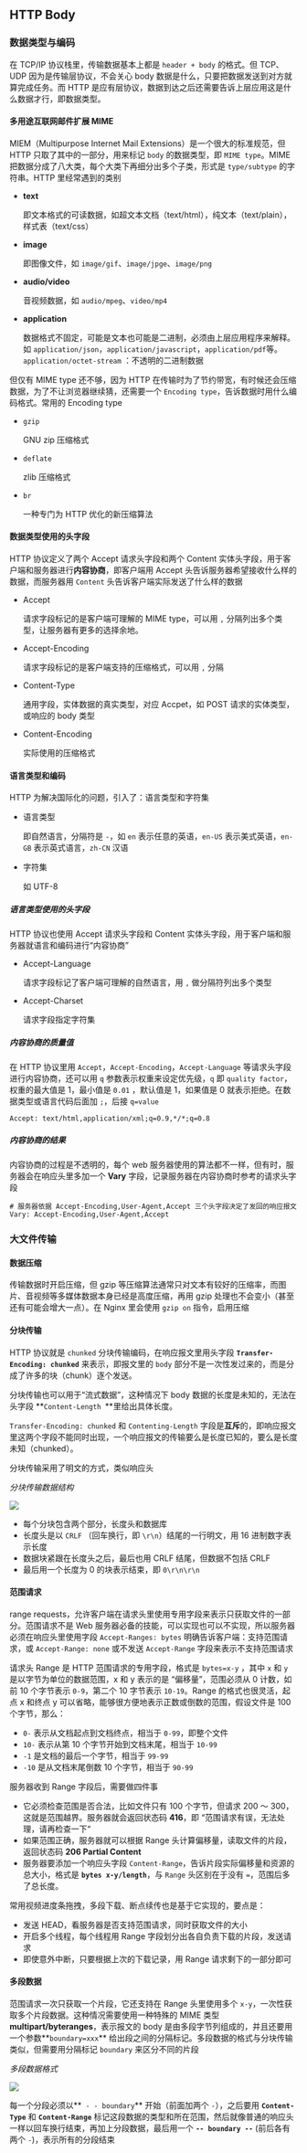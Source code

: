 ## HTTP Body

### 数据类型与编码

在 TCP/IP 协议栈里，传输数据基本上都是 `header + body` 的格式。但 TCP、UDP 因为是传输层协议，不会关心 body 数据是什么，只要把数据发送到对方就算完成任务。而 HTTP 是应有层协议，数据到达之后还需要告诉上层应用这是什么数据才行，即数据类型。

#### 多用途互联网邮件扩展 MIME

MIEM（Multipurpose Internet Mail Extensions）是一个很大的标准规范，但 HTTP 只取了其中的一部分，用来标记 `body` 的数据类型，即 `MIME type`。MIME 把数据分成了八大类，每个大类下再细分出多个子类，形式是 `type/subtype` 的字符串。HTTP 里经常遇到的类别

* **text**

  即文本格式的可读数据，如超文本文档（text/html），纯文本（text/plain），样式表（text/css）

* **image**

  即图像文件，如 `image/gif`、`image/jpge`、`image/png`

* **audio/video**

  音视频数据，如 `audio/mpeg`、`video/mp4`

* **application**

  数据格式不固定，可能是文本也可能是二进制，必须由上层应用程序来解释。如 `application/json`，`application/javascript`，`application/pdf`等。`application/octet-stream` ：不透明的二进制数据

但仅有 MIME type 还不够，因为 HTTP 在传输时为了节约带宽，有时候还会压缩数据，为了不让浏览器继续猜，还需要一个 `Encoding type`，告诉数据时用什么编码格式。常用的 Encoding type

* `gzip`

  GNU zip 压缩格式

* `deflate`

  zlib 压缩格式

* `br`

  一种专门为 HTTP 优化的新压缩算法

#### 数据类型使用的头字段

HTTP 协议定义了两个 Accept 请求头字段和两个 Content 实体头字段，用于客户端和服务器进行**内容协商**，即客户端用 Accept 头告诉服务器希望接收什么样的数据，而服务器用 `Content` 头告诉客户端实际发送了什么样的数据

* Accept

  请求字段标记的是客户端可理解的 MIME type，可以用 `,` 分隔列出多个类型，让服务器有更多的选择余地。

* Accept-Encoding

  请求字段标记的是客户端支持的压缩格式，可以用 `,` 分隔

* Content-Type

  通用字段，实体数据的真实类型，对应 Accpet，如 POST 请求的实体类型，或响应的 body 类型

* Content-Encoding

  实际使用的压缩格式

#### 语言类型和编码

HTTP 为解决国际化的问题，引入了：语言类型和字符集

* 语言类型

  即自然语言，分隔符是 `-`，如 `en` 表示任意的英语，`en-US` 表示美式英语，`en-GB` 表示英式语言，`zh-CN` 汉语

* 字符集

  如 UTF-8

##### 语言类型使用的头字段

HTTP 协议也使用 Accept 请求头字段和 Content 实体头字段，用于客户端和服务器就语言和编码进行“内容协商”

* Accept-Language

  请求字段标记了客户端可理解的自然语言，用 `,` 做分隔符列出多个类型

* Accept-Charset

  请求字段指定字符集

##### 内容协商的质量值

在 HTTP 协议里用 `Accept`，`Accept-Encoding`，`Accept-Language` 等请求头字段进行内容协商，还可以用 `q` 参数表示权重来设定优先级，`q` 即 `quality factor`，权重的最大值是 1，最小值是 `0.01` ，默认值是 1，如果值是 0 就表示拒绝。在数据类型或语言代码后面加 `;`，后接 `q=value`

```http
Accept: text/html,application/xml;q=0.9,*/*;q=0.8
```

##### 内容协商的结果

内容协商的过程是不透明的，每个 web 服务器使用的算法都不一样，但有时，服务器会在响应头里多加一个 **Vary** 字段，记录服务器在内容协商时参考的请求头字段

```HTTP
# 服务器依据 Accept-Encoding,User-Agent,Accept 三个头字段决定了发回的响应报文
Vary: Accept-Encoding,User-Agent,Accept
```

### 大文件传输

#### 数据压缩

传输数据时开启压缩，但 gzip 等压缩算法通常只对文本有较好的压缩率，而图片、音视频等多媒体数据本身已经是高度压缩，再用 gzip 处理也不会变小（甚至还有可能会增大一点）。在 Nginx 里会使用 `gzip on` 指令，启用压缩

#### 分块传输

HTTP 协议就是 `chunked` 分块传输编码，在响应报文里用头字段 **`Transfer-Encoding: chunked`** 来表示，即报文里的 `body` 部分不是一次性发过来的，而是分成了许多的块（chunk）逐个发送。

分块传输也可以用于“流式数据”，这种情况下 body 数据的长度是未知的，无法在头字段 **`Content-Length `**里给出具体长度。

`Transfer-Encoding: chunked` 和 `Contenting-Length` 字段是**互斥**的，即响应报文里这两个字段不能同时出现，一个响应报文的传输要么是长度已知的，要么是长度未知（chunked）。

分块传输采用了明文的方式，类似响应头

*分块传输数据结构*

![](../Images/分块传输数据结构.png)

* 每个分块包含两个部分，长度头和数据库
* 长度头是以 `CRLF` （回车换行，即 `\r\n`）结尾的一行明文，用 16 进制数字表示长度
* 数据块紧跟在长度头之后，最后也用 CRLF 结尾，但数据不包括 CRLF
* 最后用一个长度为 0 的块表示结束，即 `0\r\n\r\n`

#### 范围请求

range requests，允许客户端在请求头里使用专用字段来表示只获取文件的一部分。范围请求不是 Web 服务器必备的技能，可以实现也可以不实现，所以服务器必须在响应头里使用字段 `Accept-Ranges: bytes` 明确告诉客户端：支持范围请求，或 `Accept-Range: none` 或不发送 `Accept-Range` 字段来表示不支持范围请求

请求头 Range 是 HTTP 范围请求的专用字段，格式是 `bytes=x-y` ，其中 `x` 和 `y` 是以字节为单位的数据范围，x 和 y 表示的是 “偏移量”，范围必须从 0 计数，如前 10 个字节表示 `0-9`，第二个 10 字节表示 `10-19`。Range 的格式也很灵活，起点 x 和终点 y 可以省略，能够很方便地表示正数或倒数的范围，假设文件是 100 个字节，那么：

* `0-` 表示从文档起点到文档终点，相当于 `0-99`，即整个文件
* `10-` 表示从第 10 个字节开始到文档末尾，相当于 `10-99`
* `-1` 是文档的最后一个字节，相当于 `99-99`
* `-10` 是从文档末尾倒数 10 个字节，相当于 `90-99`

服务器收到 Range 字段后，需要做四件事

* 它必须检查范围是否合法，比如文件只有 100 个字节，但请求 200 ～ 300，这就是范围越界。服务器就会返回状态码 **416**，即 “范围请求有误，无法处理，请再检查一下“
* 如果范围正确，服务器就可以根据 Range 头计算偏移量，读取文件的片段，返回状态码 **206 Partial Content**
* 服务器要添加一个响应头字段 `Content-Range`，告诉片段实际偏移量和资源的总大小，格式是 **`bytes x-y/length`**，与 `Range` 头区别在于没有 `=`，范围后多了总长度。

常用视频进度条拖拽，多段下载、断点续传也是基于它实现的，要点是：

* 发送 HEAD，看服务器是否支持范围请求，同时获取文件的大小
* 开启多个线程，每个线程用 Range 字段划分出各自负责下载的片段，发送请求
* 即使意外中断，只要根据上次的下载记录，用 Range 请求剩下的一部分即可

#### 多段数据

范围请求一次只获取一个片段，它还支持在 Range 头里使用多个 `x-y`，一次性获取多个片段数据。这种情况需要使用一种特殊的 MIME 类型 **multipart/byteranges**，表示报文的 body 是由多段字节列组成的，并且还要用一个参数**`boundary=xxx`** 给出段之间的分隔标记。多段数据的格式与分块传输类似，但需要用分隔标记 `boundary` 来区分不同的片段

*多段数据格式*

![](../Images/多段数据格式.png)

每一个分段必须以**` - - boundary`** 开始（前面加两个 `-`），之后要用 **`Content-Type`** 和 **`Content-Range`** 标记这段数据的类型和所在范围，然后就像普通的响应头一样以回车换行结束，再加上分段数据，最后用一个 **`-- boundary --`** (前后各有两个 `-`)，表示所有的分段结束



